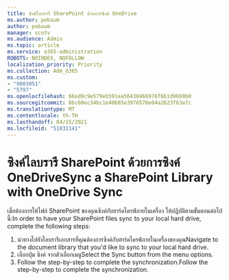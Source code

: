 ```yaml
---
title: ซิงค์ไลบรารี SharePoint ด้วยการซิงค์ OneDrive
ms.author: pebaum
author: pebaum
manager: scotv
ms.audience: Admin
ms.topic: article
ms.service: o365-administration
ROBOTS: NOINDEX, NOFOLLOW
localization_priority: Priority
ms.collection: Adm_O365
ms.custom:
- "9003051"
- "5797"
ms.openlocfilehash: 66ed9c9e579eb591ea56436966976f6b1d9669b0
ms.sourcegitcommit: 8bc60ec34bc1e40685e3976576e04a2623f63a7c
ms.translationtype: MT
ms.contentlocale: th-TH
ms.lasthandoff: 04/15/2021
ms.locfileid: "51831141"
---
```

# <a name="sync-a-sharepoint-library-with-onedrive-sync"></a><span data-ttu-id="e665e-102">ซิงค์ไลบรารี SharePoint ด้วยการซิงค์ OneDrive</span><span class="sxs-lookup"><span data-stu-id="e665e-102">Sync a SharePoint Library with OneDrive Sync</span></span>

<span data-ttu-id="e665e-103">เมื่อต้องการให้ไฟล์ SharePoint ของคุณซิงค์กับฮาร์ดไดรฟ์ภายในเครื่อง ให้ปฏิบัติตามขั้นตอนต่อไปนี้:</span><span class="sxs-lookup"><span data-stu-id="e665e-103">In order to have your SharePoint files sync to your local hard drive, complete the following steps:</span></span>

1. <span data-ttu-id="e665e-104">นําทางไปยังไลบรารีเอกสารที่คุณต้องการซิงค์กับฮาร์ดไดรฟ์ภายในเครื่องของคุณ</span><span class="sxs-lookup"><span data-stu-id="e665e-104">Navigate to the document library that you'd like to sync to your local hard drive.</span></span>
2. <span data-ttu-id="e665e-105">เลือกปุ่ม ซิงค์ จากตัวเลือกเมนู</span><span class="sxs-lookup"><span data-stu-id="e665e-105">Select the Sync button from the menu options.</span></span>
3. <span data-ttu-id="e665e-106">Follow the step-by-step to complete the synchronization.</span><span class="sxs-lookup"><span data-stu-id="e665e-106">Follow the step-by-step to complete the synchronization.</span></span>